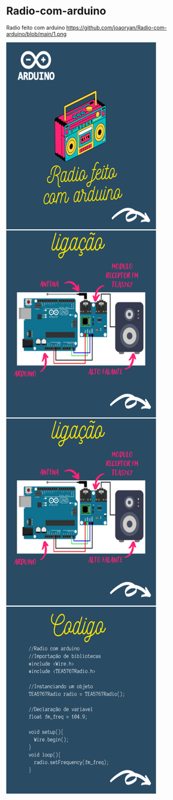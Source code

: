 # Radio-com-arduino
Radio feito com arduino https://github.com/joaoryan/Radio-com-arduino/blob/main/1.png

<img src="https://github.com/joaoryan/Radio-com-arduino/blob/main/1.png" width="400px" height="500px"/><img src="https://github.com/joaoryan/Radio-com-arduino/blob/main/2.png" width="400px" height="500px"/>
<img src="https://github.com/joaoryan/Radio-com-arduino/blob/main/2.png" width="400px" height="500px"/>
<img src="https://github.com/joaoryan/Radio-com-arduino/blob/main/3.png" width="400px" height="500px"/>
